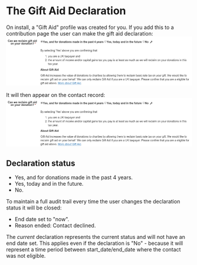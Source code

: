 # The Gift Aid Declaration

On install, a "Gift Aid" profile was created for you.
If you add this to a contribution page the user can make the gift aid declaration:
![Gift Aid Declaration via profile](images/profilegiftaid.png)

It will then appear on the contact record:
![Gift Aid Declarations on Contact Record](images/profilegiftaid.png)

## Declaration status
* Yes, and for donations made in the past 4 years.
* Yes, today and in the future.
* No.

To maintain a full audit trail every time the user changes the declaration status it will be closed:
* End date set to "now".
* Reason ended: Contact declined.

The *current* declaration represents the current status and will not have an end date set. This applies even if the
declaration is "No" - because it will represent a time period between start_date/end_date where the contact was not eligible.
